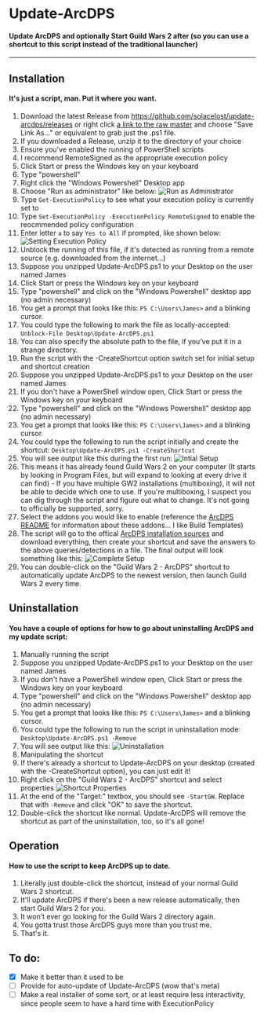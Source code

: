 # Update-ArcDPS
#### Update ArcDPS and optionally Start Guild Wars 2 after (so you can use a shortcut to this script instead of the traditional launcher)
---

## Installation
#### It's just a script, man. Put it where you want.
1. Download the latest Release from https://github.com/solacelost/update-arcdps/releases or right click [a link to the raw master](https://raw.githubusercontent.com/solacelost/update-arcdps/master/Update-ArcDPS.ps1) and choose "Save Link As..." or equivalent to grab just the .ps1 file.
1. If you downloaded a Release, unzip it to the directory of your choice
1. Ensure you've enabled the running of PowerShell scripts
  1. I recommend RemoteSigned as the appropriate execution policy
  1. Click Start or press the Windows key on your keyboard
  1. Type "powershell"
  1. Right click the "Windows Powershell" Desktop app
  1. Choose "Run as administrator" like below:
    ![Run as Administrator](./docs_admin.png)
  1. Type `Get-ExecutionPolicy` to see what your execution policy is currently set to
  1. Type `Set-ExecutionPolicy -ExecutionPolicy RemoteSigned` to enable the reocmmended policy configuration
  1. Enter letter `a` to say `Yes to All` if prompted, like shown below:
  ![Setting Execution Policy](./docs_executionpolicy.png)
1. Unblock the running of this file, if it's detected as running from a remote source (e.g. downloaded from the internet...)
  1. Suppose you unzipped Update-ArcDPS.ps1 to your Desktop on the user named James
  1. Click Start or press the Windows key on your keyboard
  1. Type "powershell" and click on the "Windows Powershell" desktop app (no admin necessary)
  1. You get a prompt that looks like this: `PS C:\Users\James>` and a blinking cursor.
  1. You could type the following to mark the file as locally-accepted:
    `Unblock-File Desktop\Update-ArcDPS.ps1`
  1. You can also specify the absolute path to the file, if you've put it in a strange directory.
1. Run the script with the -CreateShortcut option switch set for initial setup and shortcut creation
  1. Suppose you unzipped Update-ArcDPS.ps1 to your Desktop on the user named James
  1. If you don't have a PowerShell window open, Click Start or press the Windows key on your keyboard
  1. Type "powershell" and click on the "Windows Powershell" desktop app (no admin necessary)
  1. You get a prompt that looks like this: `PS C:\Users\James>` and a blinking cursor.
  1. You could type the following to run the script initially and create the shortcut:
    `Desktop\Update-ArcDPS.ps1 -CreateShortcut`
  1. You will see output like this during the first run:
    ![Intial Setup](./docs_initialsetup.png)
  1. This means it has already found Guild Wars 2 on your computer (It starts by looking in Program Files, but will expand to looking at every drive it can find)
    - If you have multiple GW2 installations (multiboxing), it will not be able to decide which one to use. If you're multiboxing, I suspect you can dig through the script and figure out what to change. It's not going to officially be supported, sorry.
  1. Select the addons you would like to enable (reference the [ArcDPS README](https://www.deltaconnected.com/arcdps/) for information about these addons... I like Build Templates)
  1. The script will go to the offical [ArcDPS installation sources](https://www.deltaconnected.com/arcdps/x64) and download everything, then create your shortcut and save the answers to the above queries/detections in a file. The final output will look something like this:
    ![Complete Setup](./docs_completeinstall.png)
  1. You can double-click on the "Guild Wars 2 - ArcDPS" shortcut to automatically update ArcDPS to the newest version, then launch Guild Wars 2 every time.

## Uninstallation
#### You have a couple of options for how to go about uninstalling ArcDPS and my update script:
1. Manually running the script
  1. Suppose you unzipped Update-ArcDPS.ps1 to your Desktop on the user named James
  1. If you don't have a PowerShell window open, Click Start or press the Windows key on your keyboard
  1. Type "powershell" and click on the "Windows Powershell" desktop app (no admin necessary)
  1. You get a prompt that looks like this: `PS C:\Users\James>` and a blinking cursor.
  1. You could type the following to run the script in uninstallation mode:
    `Desktop\Update-ArcDPS.ps1 -Remove`
  1. You will see output like this:
    ![Uninstallation](./docs_uninstall.png)
1. Manipulating the shortcut
  1. If there's already a shortcut to Update-ArcDPS on your desktop (created with the -CreateShortcut option), you can just edit it!
  1. Right click on the "Guild Wars 2 - ArcDPS" shortcut and select properties
    ![Shortcut Properties](./docs_shortcut.png)
  1. At the end of the "Target:" textbox, you should see `-StartGW`. Replace that with `-Remove` and click "OK" to save the shortcut.
  1. Double-click the shortcut like normal. Update-ArcDPS will remove the shortcut as part of the uninstallation, too, so it's all gone!

## Operation
#### How to use the script to keep ArcDPS up to date.
1. Literally just double-click the shortcut, instead of your normal Guild Wars 2 shortcut.
  1. It'll update ArcDPS if there's been a new release automatically, then start Guild Wars 2 for you.
  1. It won't ever go looking for the Guild Wars 2 directory again.
  1. You gotta trust those ArcDPS guys more than you trust me.
1. That's it.

## To do:
- [x] Make it better than it used to be
- [ ] Provide for auto-update of Update-ArcDPS (wow that's meta)
- [ ] Make a real installer of some sort, or at least require less interactivity, since people seem to have a hard time with ExecutionPolicy
